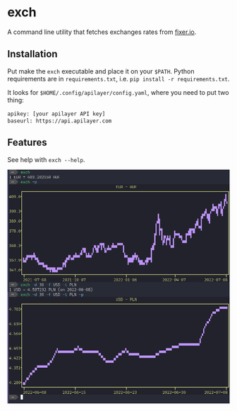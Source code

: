 # exch

A command line utility that fetches exchanges rates from [fixer.io](https://apilayer.com/marketplace/fixer-api#documentation-tab).

## Installation

Put make the `exch` executable and place it on your `$PATH`. Python requirements are in `requirements.txt`, i.e. `pip install -r requirements.txt`.

It looks for `$HOME/.config/apilayer/config.yaml`, where you need to put two thing:

```
apikey: [your apilayer API key]
baseurl: https://api.apilayer.com
```

## Features

See help with `exch --help`.

![exch.png](exch.png)
